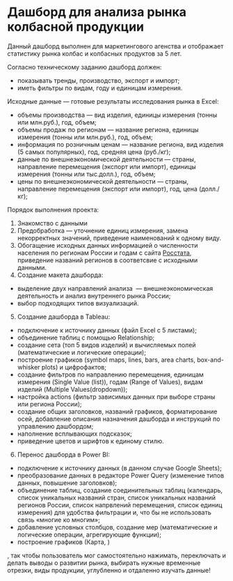 # Дашборд для анализа рынка колбасной продукции

Данный дашборд выполнен для маркетингового агенства и отображает статистику рынка колбас и колбасных продуктов за 5 лет.

Согласно техническому заданию дашборд должен:
- показывать тренды, производство, экспорт и импорт;
- иметь фильтры по видам, году и единицам измерения.

Исходные данные — готовые результаты исследования рынка в Excel:
- объемы производства — вид изделия, единицы измерения (тонны или млн.руб.), год, объем;
- объемы продаж по регионам — название региона, единицы измерения (тонны или млн.руб.), год, объем;
- информация по розничным ценам — название региона, вид изделия (5 самых популярных), год, средняя цена (руб./кг);
- данные по внешнеэкономической деятельности — страны, направление перемещения (экспорт или импорт), единицы измерения (тонны или тыс.долл.), год, объем;
- цены по внешнеэкономической деятельности — страны, направление перемещения (экспорт или импорт), год, цена (долл./кг);

Порядок выполнения проекта:
1. Знакомство с данными
2. Предобработка — уточнение единиц измерения, замена некорректных значений, приведение наименований к одному виду.
3. Обогащение исходных данных информацией о численности населения по регионам России и годам с сайта [Росстата](https://rosstat.gov.ru/compendium/document/13282), приведение названий регионов в соответсвие с исходными данными.
4. Создание макета дашборда: 
- выделение двух направлений анализа  — внешнеэкономическая деятельность и анализ внутреннего рынка России;
- выбор подходящих типов визуализаций.
5. Создание дашборда в Tableau:
- подключение к источнику данных (файл Excel c 5 листами);
- объединение таблиц с помощью Relationship;
- создание сета (топ 5 видов изделий) и вычисляемых полей (математические и логические операции);
- построение графиков (symbol maps, lines, bars, area charts, box-and-whisker plots) и цифрофактов;
- создание фильтров по направлению перемещения, единицам измерения (Single Value (list)), годам (Range of Values), видам изделий (Multiple Values(dropdown));
- настройка actions (фильтр зависимых данных при выборе страны или региона России);
- создание общих заголовков, названий графиков, форматирование осей, добавление описания назначения дашборда и инструкций по управлению дашбордом;
- наполнение всплывающих подсказок;
- приведение цветов и шрифтов к единому стилю.
6. Перенос дашборда в Power BI:
- подключение к источнику данных (в данном случае Google Sheets);
- преобразование данных в редакторе Power Query (изменение типов данных, повышение заголовков);
- объединение таблиц, создание соединительных таблиц (календарь, список уникальных названий стран, список уникальных названий регионов России, список напрвлений перемещения, список единиц измерения) для удобства фильтрации и, что бы не использовать связь «многие ко многим»;
- добавление условных столбцов, создание мер (математические и логические операции, агрегирующие функции);
- построение графиков (Карта, )



, так чтобы пользователь мог самостоятельно нажимать, переключать и делать выводы о развитии рынка, выбирать нужные временные отрезки, виды продукции, углубленно и отдаленно изучать данные! 